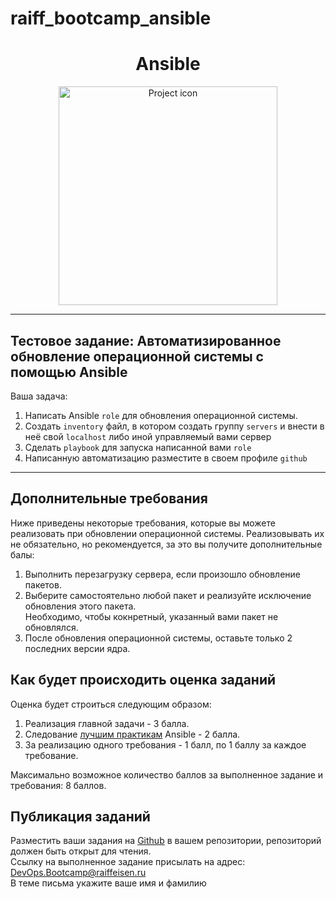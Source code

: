 # raiff_bootcamp_ansible

<div align="center">
  <center><h1>Ansible</h1></center>
  <center><img src="../logo/Ansible_logo.png" align="center" width="350" alt="Project icon"></center>
</div>

---
## Тестовое задание: Автоматизированное обновление операционной системы c помощью Ansible

Ваша задача: 
1. Написать Ansible `role` для обновления операционной системы.  
2. Создать `inventory` файл, в котором создать группу `servers` и внести в неё свой `localhost` либо иной управляемый вами сервер
3. Сделать `playbook` для запуска написанной вами `role`
4. Написанную автоматизацию разместите в своем профиле `github`

---
## Дополнительные требования
Ниже приведены некоторые требования, которые вы можете реализовать при обновлении операционной системы.
Реализовывать их не обязательно, но рекомендуется, за это вы получите дополнительные балы:

1. Выполнить перезагрузку сервера, если произошло обновление пакетов.
2. Выберите самостоятельно любой пакет и реализуйте исключение обновления этого пакета.  
Необходимо, чтобы кокнретный, указанный вами пакет не обновлялся.
3. После обновления операционной системы, оставьте только 2 последних версии ядра.

## Как будет происходить оценка заданий
Оценка будет строиться следующим образом:
1. Реализация главной задачи - 3 балла.
2. Следование [лучшим практикам](https://docs.ansible.com/ansible/2.8/user_guide/playbooks_best_practices.html) Ansible - 2 балла.
3. За реализацию одного требования - 1 балл,  по 1 баллу за каждое требование.  

Максимально возможное количество баллов за выполненное задание и требования: 8 баллов.

## Публикация заданий
Разместить ваши задания на [Github](https://github.com/) в вашем репозитории, репозиторий должен быть открыт для чтения.  
Ссылку на выполненное задание присылать на адрес: DevOps.Bootcamp@raiffeisen.ru  
В теме письма укажите ваше имя и фамилию
